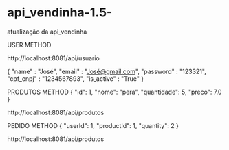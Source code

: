 # api_vendinha-1.5-
atualização da api_vendinha

USER METHOD

http://localhost:8081/api/usuario


{
    "name" : "José",
    "email" : "José@gmail.com",
    "password" : "123321",
    "cpf_cnpj" : "1234567893",
    "is_active" : "True"
}

PRODUTOS METHOD
{
    "id": 1,
    "nome": "pera",
    "quantidade": 5,
    "preco": 7.0
}

http://localhost:8081/api/produtos


PEDIDO METHOD
{
    "userId": 1,
    "productId": 1,
    "quantity": 2
}

http://localhost:8081/api/produtos
